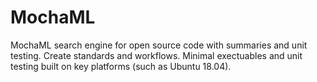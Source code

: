 # MochaML
MochaML search engine for open source code with summaries and unit testing. Create standards and workflows. Minimal exectuables and unit testing built on key platforms (such as Ubuntu 18.04).
